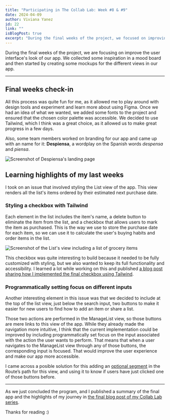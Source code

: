 ```yaml
---
title: "Participating in The Collab Lab: Week #8 & #9"
date: 2024-04-09
author: Viviana Yanez
id: 22
link: ""
isBlogPost: true
excerpt: "During the final weeks of the project, we focused on improving the user interface's look of our app. We collected some inspiration in a mood board and then started by creating some mockups for the different views in our app."
---
```


During the final weeks of the project, we are focusing on improve the user interface's look of our app. We collected some inspiration in a mood board and then started by creating some mockups for the different views in our app.

---

## Final weeks check-in

All this process was quite fun for me, as it allowed me to play around with design tools and experiment and learn more about using Figma. Once we had an idea of what we wanted, we added some fonts to the project and ensured that the chosen color palette was accessible.
We decided to use Tailwind, which I think was a great choice, as it allowed us to make great progress in a few days.

Also, some team members worked on branding for our app and came up with an name for it: **Despiensa**, a wordplay on the Spanish words _despensa_ and _piensa_.

<div class="blog__illustration">
    <img src='https://dev-to-uploads.s3.amazonaws.com/uploads/articles/vmf9ir4betzj28yr0tbk.png' alt="Screenshot of Despiensa's landing page"/>
</div>

## Learning highlights of my last weeks

I took on an issue that involved styling the List view of the app. This view renders all the list's items ordered by their estimated next purchase date.

### Styling a checkbox with Tailwind
Each element in the list includes the item's name, a delete button to eliminate the item from the list, and a checkbox that allows users to mark the item as purchased. This is the way we use to store the purchase date for each item, so we can use it to calculate the user's buying habits and order items in the list.

<div class="blog__illustration">
    <img src='https://dev-to-uploads.s3.amazonaws.com/uploads/articles/ofx1ntflamgtvyb4ntau.png' alt="Screenshot of the List's view including a list of grocery items"/>
</div>

This checkbox was quite interesting to build because it needed to be fully customized with styling, but we also wanted to keep its full functionality and accessibility. I learned a lot while working on this and published [a blog post sharing how I implemented the final checkbox using Tailwind](https://dev.to/vivitt/a-fully-accessible-checkbox-styled-with-tailwind-56nk).

### Programmatically setting focus on different inputs
Another interesting element in this issue was that we decided to include at the top of the list view, just below the search input, two buttons to make it easier for new users to find how to add an item or share a list.

Those two actions are performed in the ManageList view, so those buttons are mere links to this view of the app. While they already made the navigation more intuitive, I think that the current implementation could be improved by including programmatically set focus on the input associated with the action the user wants to perform. That means that when a user navigates to the ManageList view through any of those buttons, the corresponding input is focused. That would improve the user experience and make our app more accessible.

I came across a posible solution for this adding an [optional segment](https://reactrouter.com/en/main/route/route#optional-segments) in the Route’s path for this view, and using it to know if users have just clicked one of those buttons before.

---

As we just concluded the program, and I published a summary of the final app and the highlights of my journey in [the final blog post of my Collab Lab series](/blog/posts/the-collab-wrapping-up).

Thanks for reading :)


